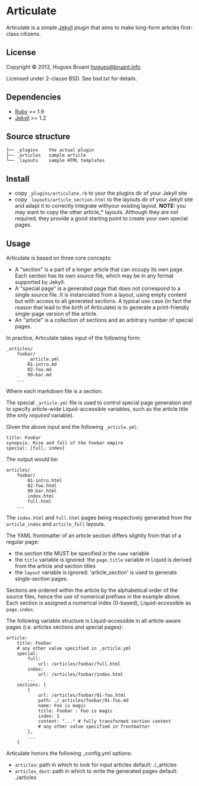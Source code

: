 Articulate
==========

Articulate is a simple [Jekyll](http://jekyllrb.com) plugin that aims to make
long-form articles first-class citizens.


License
-------

Copyright &copy; 2013, Hugues Bruant <hugues@bruant.info>

Licensed under 2-clause BSD. See bsd.txt for details.


Dependencies
------------

* [Ruby](https://www.ruby-lang.org) >= 1.9
* [Jekyll](http://jekyllrb.com) >= 1.2


Source structure
----------------

    ├── _plugins    the actual plugin
    ├── _articles   sample article
    └── _layouts    sample HTML templates


Install
-------

* copy `_plugins/articulate.rb` to your the plugins dir of your Jekyll site
* copy `_layouts/article_section.html` to the layouts dir of your Jekyll site
  and adapt it to correctly integrate withyour existing layout.
  **NOTE:** you may want to copy the other article_\* layouts. Although they are
  not required, they provide a good starting point to create your own special
  pages.


Usage
-----

Articulate is based on three core concepts:

* A "section" is a part of a longer article that can occupy its own page. Each
  section has its own source file, which may be in any format supported by Jekyll.
* A "special page" is a generated page that does not correspond to a single
  source file. It is instanciated from a layout, using empty content but with
  access to all generated sections. A typical use case (in fact the reason that
  lead to the birth of Articulate) is to generate a print-friendly single-page
  version of the article.
* An "article" is a collection of sections and an arbitrary number of special
 pages.


In practice, Articulate takes input of the following form:

    _articles/
        foobar/
            _article.yml
            01-intro.md
            02-foo.md
            99-bar.md
        ...


Where each markdown file is a section.

The special `_article.yml` file is used to control special page generation and
to specify article-wide Liquid-accessible variables, such as the article title
(the only *required* variable).

Given the above input and the following `_article.yml`:

    title: Foobar
    synopsis: Rise and fall of the Foobar empire
    special: [full, index]


The output would be:

    articles/
        foobar/
            01-intro.html
            02-foo.html
            99-bar.html
            index.html
            full.html
        ...


The `index.html` and `full.html` pages being respectively generated from the
`article_index` and `article_full` layouts.


The YAML frontmatter of an article section differs slightly from that of a
regular page:

* the section title MUST be specified in the `name` variable
* the `title` variable is ignored: the `page.title` variable in Liquid
  is derived from the article and section titles
* the `layout` variable is ignored: 'article_section' is used to generate
  single-section pages.


Sections are ordered within the article by the alphabetical order of the
source files, hence the use of numerical prefixes in the example above.
Each section is assigned a numerical index (0-based), Liquid-accessible as
`page.index`.

The following variable structure is Liquid-accessible in all article-aware
pages (i.e. articles sections and special pages):

    article:
        title: Foobar
        # any other value specified in _article.yml
        special:
            full:
                url: /articles/foobar/full.html
            index:
                url: /articles/foobar/index.html
            ...
        sections: [
            {
                url: /articles/foobar/01-foo.html
                path: ./_articles/foobar/01-foo.md
                name: Foo is magic
                title: Foobar : Foo is magic
                index: 1
                content: "..." # fully transformed section content
                # any other value specified in frontmatter
            },
            ...
        ]


Articulate honors the following _config.yml options:

* `articles`: path in which to look for input articles
  default: ./_articles
* `articles_dest`: path in which to write the generated pages
  default: ./articles

